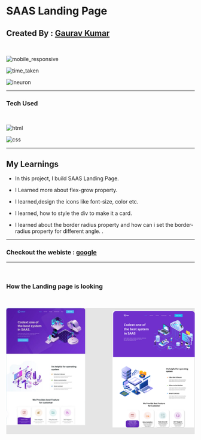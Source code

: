 # SAAS Landing Page


## Created By : [Gaurav Kumar](https://www.google.com)

</br>

![mobile_responsive](https://img.shields.io/badge/Mobile%20Responsive-Yes-yellowgreen)

![time_taken](https://img.shields.io/badge/Time%20Taken-7%20hours-red)

![ineuron](https://img.shields.io/badge/Ineuron-Javascript%20Full%20Stack%20Web%20Developer%20Bootcamp-orange)

***

### Tech Used
<br>

![html](https://camo.githubusercontent.com/5bcb7cda967deb354d2abb58d21c13144d67ddbb706201f1541de2ffd4e2f46b/68747470733a2f2f696d672e736869656c64732e696f2f62616467652f68746d6c2d3336373041303f7374796c653d666f722d7468652d6261646765266c6f676f3d68746d6c35266c6f676f436f6c6f723d7768697465)

![css](https://camo.githubusercontent.com/e7cb3fc3ebe0810ae2e44dd335f0b12714a39fc6de9d883d213b5cfbfa9a2b02/68747470733a2f2f696d672e736869656c64732e696f2f62616467652f4353532d2532333465613934622e7376673f7374796c653d666f722d7468652d6261646765266c6f676f3d63737333266c6f676f436f6c6f723d7768697465)

***

## My Learnings

- In this project, I build SAAS Landing Page.

- I Learned more about flex-grow property.

- I learned,design the icons like font-size, color etc.

- I learned, how to style the div to make it a card.

- I learned about the border radius property and how can i set the border-radius property for different angle. 
.


***

### Checkout the webiste : [google](https://www.google.com)

***
<br>

### How the Landing page is looking

<br/>

![landing_page](./13.png)